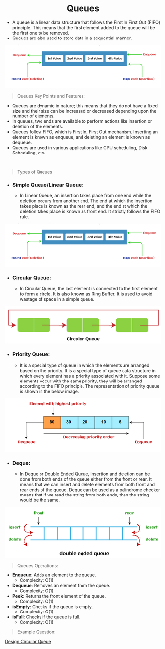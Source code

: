 <h1 align="center">Queues</h1>

- A queue is a linear data structure that follows the First In First Out (FIFO) principle. This means that the first element added to the queue will be the first one to be removed.
- Queues are also used to store data in a sequential manner.

<img src="../../../assets/Queues/Queues.png"/>

<br>

> Queues Key Points and Features:

- Queues are dynamic in nature; this means that they do not have a fixed size and their size can be increased or decreased depending upon the number of elements.
- In queues, two ends are available to perform actions like insertion or deletion of the elements.
- Queues follow FIFO, which is First In, First Out mechanism. Inserting an element is known as enqueue, and deleting an element is known as dequeue.
- Queues are used in various applications like CPU scheduling, Disk Scheduling, etc.

<br>

> Types of Queues

- ### **Simple Queue/Linear Queue:**
  - In Linear Queue, an insertion takes place from one end while the deletion occurs from another end. The end at which the insertion takes place is known as the rear end, and the end at which the deletion takes place is known as front end. It strictly follows the FIFO rule.
  
<img src="../../../assets/Queues/Queues.png"/>

- ### **Circular Queue:**
    - In Circular Queue, the last element is connected to the first element to form a circle. It is also known as Ring Buffer. It is used to avoid wastage of space in a simple queue.
  
<img src="../../../assets/Queues/Circular.png"/>

- ### **Priority Queue:**
  - It is a special type of queue in which the elements are arranged based on the priority. It is a special type of queue data structure in which every element has a priority associated with it. Suppose some elements occur with the same priority, they will be arranged according to the FIFO principle. The representation of priority queue is shown in the below image.

<img src="../../../assets/Queues/Priority.png"/>

- ### **Deque:**
  - In Deque or Double Ended Queue, insertion and deletion can be done from both ends of the queue either from the front or rear. It means that we can insert and delete elements from both front and rear ends of the queue. Deque can be used as a palindrome checker means that if we read the string from both ends, then the string would be the same.

<img src="../../../assets/Queues/Deque.png"/>

<br>

> Queues Operations:

- **Enqueue**: Adds an element to the queue.
  - Complexity: O(1)
- **Dequeue**: Removes an element from the queue.
  - Complexity: O(1)
- **Peek**: Returns the front element of the queue.
  - Complexity: O(1)
- **isEmpty**: Checks if the queue is empty.
  - Complexity: O(1)
- **isFull**: Checks if the queue is full.
  - Complexity: O(1)


> Example Question:

<a href="https://leetcode.com/problems/design-circular-queue/description/">Design Circular Queue</a>
